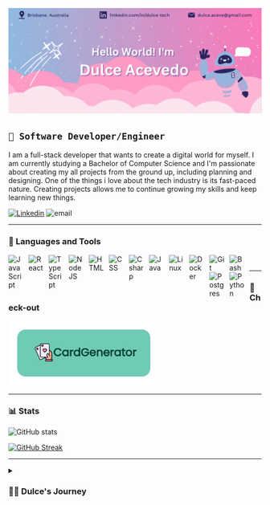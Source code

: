 ![alt-text](https://github.com/dulce-acevedo/dulce-acevedo/blob/main/banner_b.gif)

## **`🤖 Software Developer/Engineer`**

I am a full-stack developer that wants to create a digital world for myself. I am currently studying a Bachelor of Computer Science and I'm passionate about creating my all projects from the ground up, including planning and designing. One of the things i love about the tech industry is its fast-paced nature. Creating projects allows me to continue growing my skills and keep learning new things.
<p align="left">
<a href="https://www.linkedin.com/in/dulce-tech/"><img alt="Linkedin" title="linkedin" src="https://custom-icon-badges.demolab.com/badge/-Linkedin-blue?style=for-the-badge&logo=person-fill&logoColor=white"/></a>
<img alt="email" src="https://custom-icon-badges.demolab.com/badge/-dulce.develop@gmail.com-pink?style=for-the-badge&logo=mail&logoColor=black"/>
</p>

---

### 🧰 Languages and Tools

<img align="left" alt="JavaScript" width="30px" style="padding-right:10px;" src="https://cdn.jsdelivr.net/gh/devicons/devicon/icons/javascript/javascript-plain.svg" />
<img align="left" alt="React" width="30px" style="padding-right:10px;" src="https://cdn.jsdelivr.net/gh/devicons/devicon/icons/react/react-original.svg" />
<img align="left" alt="TypeScript" width="30px" style="padding-right:10px;" src="https://cdn.jsdelivr.net/gh/devicons/devicon/icons/typescript/typescript-plain.svg" />
<img align="left" alt="NodeJS" width="30px" style="padding-right:10px;" src="https://cdn.jsdelivr.net/gh/devicons/devicon/icons/nodejs/nodejs-original.svg" />
<img align="left" alt="HTML" width="30px" style="padding-right:10px;" src="https://cdn.jsdelivr.net/gh/devicons/devicon/icons/html5/html5-plain.svg" />
<img align="left" alt="CSS" width="30px" style="padding-right:10px;" src="https://cdn.jsdelivr.net/gh/devicons/devicon/icons/css3/css3-plain.svg" />

<img align="left" alt="Csharp" width="30px" style="padding-right:10px;" src="https://cdn.jsdelivr.net/gh/devicons/devicon/icons/csharp/csharp-original.svg" />
<img align="left" alt="Java" width="30px" style="padding-right:10px;" src="https://cdn.jsdelivr.net/gh/devicons/devicon/icons/java/java-original.svg"/>
<img align="left" alt="Linux" width="30px" style="padding-right:10px;" src="https://cdn.jsdelivr.net/gh/devicons/devicon/icons/linux/linux-original.svg" />
<img align="left" alt="Docker" width="30px" style="padding-right:10px;" src="https://cdn.jsdelivr.net/gh/devicons/devicon/icons/docker/docker-plain.svg" />
<img align="left" alt="Git" width="30px" style="padding-right:10px;" src="https://cdn.jsdelivr.net/gh/devicons/devicon/icons/git/git-original.svg" />
<img align="left" alt="Bash" width="30px" style="padding-right:10px;" src="https://cdn.jsdelivr.net/gh/devicons/devicon/icons/bash/bash-original.svg" />
<img align="left" alt="Postgres" width="30px" style="padding-right:10px;"src="https://cdn.jsdelivr.net/gh/devicons/devicon/icons/postgresql/postgresql-original.svg" />
          
<img align="left" alt="Python" width="30px" style="padding-right:10px;" src="https://cdn.jsdelivr.net/gh/devicons/devicon/icons/python/python-plain.svg" />
<br>

---

### 🚀 Check-out

<a href="https://github.com/dulce-acevedo/poker-cards-generator"><img alt="cardgenerator"  width="300px" title="cardgenerator repo" src="https://github.com/dulce-acevedo/dulce-acevedo/blob/main/CardGeneratorb.png"/></a>



---
### 📊 Stats
![GitHub stats](https://github-readme-stats.vercel.app/api?username=dulce-acevedo&show_icons=true&theme=jolly)

[![GitHub Streak](https://streak-stats.demolab.com?user=dulce-acevedo&theme=Javascript&date_format=M%20j%5B%2C%20Y%5D&background=DD8DC4&ring=37DDD8&fire=37DDD8&currStreakLabel=155553&currStreakNum=000000&sideLabels=155553)](https://git.io/streak-stats)

---
<details>
 <summary><h3>👨‍💻 Dulce's Journey</h3></summary>
          Both of my parents are Computer and Software Engineers, so I have been inspired to work with Computers since I was little! I was born in Mexico and i came to Australia in my late teens. I started my career as a developer this year when i became a Junior DevOps Developer at a web app company in my area. Since then, i have been inspired to learn more to become a better developer.
          My current goal for 2023 is to start a Full-Stack developer role in a tech company in Brisbane and eventuallt in Melbourne. Don't wait up, because I'm coming.


